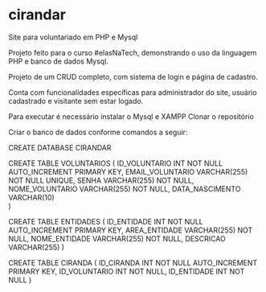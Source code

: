 # cirandar

Site para voluntariado em PHP e Mysql

Projeto feito para o curso #elasNaTech, demonstrando o uso da linguagem PHP e banco de dados Mysql.

Projeto de um CRUD completo, com sistema de login e página de cadastro.

Conta com funcionalidades específicas para administrador do site, usuário cadastrado e visitante sem estar logado.

Para executar é necessário instalar o Mysql e XAMPP
Clonar o repositório

Criar o banco de dados conforme comandos a seguir:

 CREATE DATABASE CIRANDAR
 
 CREATE TABLE VOLUNTARIOS (
     ID_VOLUNTARIO INT NOT NULL AUTO_INCREMENT PRIMARY KEY,
     EMAIL_VOLUNTARIO VARCHAR(255) NOT NULL UNIQUE,
     SENHA VARCHAR(255) NOT NULL,
     NOME_VOLUNTARIO VARCHAR(255) NOT NULL,
     DATA_NASCIMENTO VARCHAR(10)	
     )

 CREATE TABLE ENTIDADES (
 		ID_ENTIDADE INT NOT NULL AUTO_INCREMENT PRIMARY KEY,
		AREA_ENTIDADE VARCHAR(255) NOT NULL,
		NOME_ENTIDADE VARCHAR(255) NOT NULL,
		DESCRICAO VARCHAR(255)
		) 

 CREATE TABLE CIRANDA (
		ID_CIRANDA INT NOT NULL AUTO_INCREMENT PRIMARY KEY,
		ID_VOLUNTARIO INT NOT NULL,
		ID_ENTIDADE INT NOT NULL
		)

